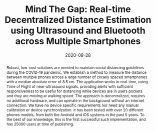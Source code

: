 ---
layout: papers
title:  "Mind The Gap: Real-time Decentralized Distance Estimation using Ultrasound and Bluetooth across Multiple Smartphones"
date:   2020-08-28
image: /images/2020-mind-the-gap.png
venue: "ArXiv"
authors: "<strong>Devansh Agrawal</strong>, Peter Lyon, Martin Frobisher, Andy Doherty, Ben Allen, Freddie Rawlins"
link: https://arxiv.org/abs/2008.13564
arxiv: 
code: 
abstract: "Robust, low-cost solutions are needed to maintain social distancing guidelines during the
COVID-19 pandemic. We establish a method to measure the distance between multiple
phones across a large number of closely spaced smartphones with a median absolute error of
8.5 cm. The application works in real-time, using Time of Flight of near-ultrasound signals,
providing alerts with sufficient responsiveness to be useful for distancing while devices are
in users pockets and they are moving at walking speed. The approach is decentralized,
requires no additional hardware, and can operate in the background without an internet
connection. We have no device specific requirements nor need any manual calibration or
device synchronization. It has been tested with over 20 different phones models, from both
the Android and iOS systems in the past 5 years. To the best of our knowledge, this is the
first successful such implementation, and has 25000 users at time of publishing."
excerpt: 
pdf: pdfs/2020-mind-the-gap.pdf
bib: |-
  @article{agrawal2020mind,
    title={Mind The Gap: Real-time Decentralized Distance Estimation using Ultrasound and Bluetooth across Multiple Smartphones},
    author={Agrawal, Devansh R and Lyon, Peter and Frobisher, Martin and Doherty, Andy and Allen, Ben and Rawlins, Freddie},
    journal={arXiv preprint arXiv:2008.13564},
    year={2020}
  }
---